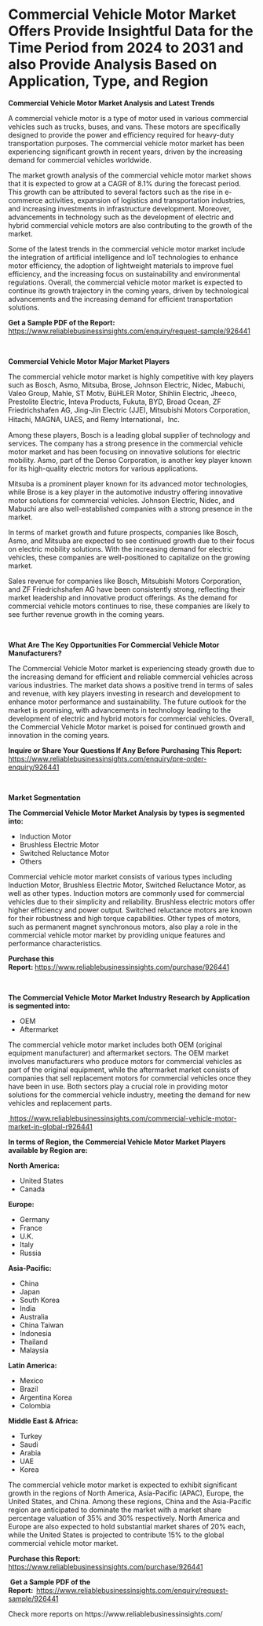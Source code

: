 <p><h1>Commercial Vehicle Motor Market Offers Provide Insightful Data for the Time Period from 2024 to 2031 and also Provide Analysis Based on Application, Type, and Region</h1></p><p><strong>Commercial Vehicle Motor Market Analysis and Latest Trends</strong></p>
<p><p>A commercial vehicle motor is a type of motor used in various commercial vehicles such as trucks, buses, and vans. These motors are specifically designed to provide the power and efficiency required for heavy-duty transportation purposes. The commercial vehicle motor market has been experiencing significant growth in recent years, driven by the increasing demand for commercial vehicles worldwide.</p><p>The market growth analysis of the commercial vehicle motor market shows that it is expected to grow at a CAGR of 8.1% during the forecast period. This growth can be attributed to several factors such as the rise in e-commerce activities, expansion of logistics and transportation industries, and increasing investments in infrastructure development. Moreover, advancements in technology such as the development of electric and hybrid commercial vehicle motors are also contributing to the growth of the market.</p><p>Some of the latest trends in the commercial vehicle motor market include the integration of artificial intelligence and IoT technologies to enhance motor efficiency, the adoption of lightweight materials to improve fuel efficiency, and the increasing focus on sustainability and environmental regulations. Overall, the commercial vehicle motor market is expected to continue its growth trajectory in the coming years, driven by technological advancements and the increasing demand for efficient transportation solutions.</p></p>
<p><strong>Get a Sample PDF of the Report:&nbsp;</strong> <a href="https://www.reliablebusinessinsights.com/enquiry/request-sample/926441">https://www.reliablebusinessinsights.com/enquiry/request-sample/926441</a></p>
<p>&nbsp;</p>
<p><strong>Commercial Vehicle Motor Major Market Players</strong></p>
<p><p>The commercial vehicle motor market is highly competitive with key players such as Bosch, Asmo, Mitsuba, Brose, Johnson Electric, Nidec, Mabuchi, Valeo Group, Mahle, ST Motiv, BüHLER Motor, Shihlin Electric, Jheeco, Prestolite Electric, Inteva Products, Fukuta, BYD, Broad Ocean, ZF Friedrichshafen AG, Jing-Jin Electric (JJE), Mitsubishi Motors Corporation, Hitachi, MAGNA, UAES, and Remy International，Inc.</p><p>Among these players, Bosch is a leading global supplier of technology and services. The company has a strong presence in the commercial vehicle motor market and has been focusing on innovative solutions for electric mobility. Asmo, part of the Denso Corporation, is another key player known for its high-quality electric motors for various applications.</p><p>Mitsuba is a prominent player known for its advanced motor technologies, while Brose is a key player in the automotive industry offering innovative motor solutions for commercial vehicles. Johnson Electric, Nidec, and Mabuchi are also well-established companies with a strong presence in the market.</p><p>In terms of market growth and future prospects, companies like Bosch, Asmo, and Mitsuba are expected to see continued growth due to their focus on electric mobility solutions. With the increasing demand for electric vehicles, these companies are well-positioned to capitalize on the growing market.</p><p>Sales revenue for companies like Bosch, Mitsubishi Motors Corporation, and ZF Friedrichshafen AG have been consistently strong, reflecting their market leadership and innovative product offerings. As the demand for commercial vehicle motors continues to rise, these companies are likely to see further revenue growth in the coming years.</p></p>
<p>&nbsp;</p>
<p><strong>What Are The Key Opportunities For Commercial Vehicle Motor Manufacturers?</strong></p>
<p><p>The Commercial Vehicle Motor market is experiencing steady growth due to the increasing demand for efficient and reliable commercial vehicles across various industries. The market data shows a positive trend in terms of sales and revenue, with key players investing in research and development to enhance motor performance and sustainability. The future outlook for the market is promising, with advancements in technology leading to the development of electric and hybrid motors for commercial vehicles. Overall, the Commercial Vehicle Motor market is poised for continued growth and innovation in the coming years.</p></p>
<p><strong>Inquire or Share Your Questions If Any Before Purchasing This Report:</strong> <a href="https://www.reliablebusinessinsights.com/enquiry/pre-order-enquiry/926441">https://www.reliablebusinessinsights.com/enquiry/pre-order-enquiry/926441</a></p>
<p>&nbsp;</p>
<p><strong>Market Segmentation</strong></p>
<p><strong>The Commercial Vehicle Motor Market Analysis by types is segmented into:</strong></p>
<p><ul><li>Induction Motor</li><li>Brushless Electric Motor</li><li>Switched Reluctance Motor</li><li>Others</li></ul></p>
<p><p>Commercial vehicle motor market consists of various types including Induction Motor, Brushless Electric Motor, Switched Reluctance Motor, as well as other types. Induction motors are commonly used for commercial vehicles due to their simplicity and reliability. Brushless electric motors offer higher efficiency and power output. Switched reluctance motors are known for their robustness and high torque capabilities. Other types of motors, such as permanent magnet synchronous motors, also play a role in the commercial vehicle motor market by providing unique features and performance characteristics.</p></p>
<p><strong>Purchase this Report:&nbsp;</strong><a href="https://www.reliablebusinessinsights.com/purchase/926441">https://www.reliablebusinessinsights.com/purchase/926441</a></p>
<p>&nbsp;</p>
<p><strong>The Commercial Vehicle Motor Market Industry Research by Application is segmented into:</strong></p>
<p><ul><li>OEM</li><li>Aftermarket</li></ul></p>
<p><p>The commercial vehicle motor market includes both OEM (original equipment manufacturer) and aftermarket sectors. The OEM market involves manufacturers who produce motors for commercial vehicles as part of the original equipment, while the aftermarket market consists of companies that sell replacement motors for commercial vehicles once they have been in use. Both sectors play a crucial role in providing motor solutions for the commercial vehicle industry, meeting the demand for new vehicles and replacement parts.</p></p>
<p><a href="https://www.reliablebusinessinsights.com/commercial-vehicle-motor-market-in-global-r926441">&nbsp;https://www.reliablebusinessinsights.com/commercial-vehicle-motor-market-in-global-r926441</a></p>
<p><strong>In terms of Region, the Commercial Vehicle Motor Market Players available by Region are:</strong></p>
<p>
    <p> <strong> North America: </strong>
        <ul>
            <li>United States</li>
            <li>Canada</li>
        </ul>
        </p> 
    <p> <strong> Europe: </strong>
        <ul>
            <li>Germany</li>
            <li>France</li>
            <li>U.K.</li>
            <li>Italy</li>
            <li>Russia</li>
        </ul>
        </p> 
    <p> <strong> Asia-Pacific: </strong>
        <ul>
            <li>China</li>
            <li>Japan</li>
            <li>South Korea</li>
            <li>India</li>
            <li>Australia</li>
            <li>China Taiwan</li>
            <li>Indonesia</li>
            <li>Thailand</li>
            <li>Malaysia</li>
        </ul>
        </p> 
    <p> <strong> Latin America: </strong>
        <ul>
            <li>Mexico</li>
            <li>Brazil</li>
            <li>Argentina Korea</li>
            <li>Colombia</li>
        </ul>
        </p> 
    <p> <strong> Middle East & Africa: </strong>
        <ul>
            <li>Turkey</li>
            <li>Saudi</li>
            <li>Arabia</li>
            <li>UAE</li>
            <li>Korea</li>
        </ul>
    </p>
    </p>
<p><p>The commercial vehicle motor market is expected to exhibit significant growth in the regions of North America, Asia-Pacific (APAC), Europe, the United States, and China. Among these regions, China and the Asia-Pacific region are anticipated to dominate the market with a market share percentage valuation of 35% and 30% respectively. North America and Europe are also expected to hold substantial market shares of 20% each, while the United States is projected to contribute 15% to the global commercial vehicle motor market.</p></p>
<p><strong>Purchase this Report: </strong><a href="https://www.reliablebusinessinsights.com/purchase/926441">https://www.reliablebusinessinsights.com/purchase/926441</a></p>
<p>&nbsp;<strong>Get a Sample PDF of the Report:&nbsp;&nbsp;</strong><a href="https://www.reliablebusinessinsights.com/enquiry/request-sample/926441">https://www.reliablebusinessinsights.com/enquiry/request-sample/926441</a></p>
<p><strong></strong></p>
<p>Check more reports on https://www.reliablebusinessinsights.com/</p>